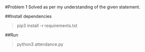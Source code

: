 #Problem 1
Solved as per my understanding of the given statement.

##Install dependencies
> pip3 install -r requirements.txt

##Run
> python3 attendance.py